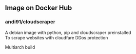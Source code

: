 ## Image on Docker Hub  
### andi91/cloudscraper

A debian image with python, pip and cloudscraper preinstalled  
To scrape websites with cloudfare DDos protection  

Multiarch build  